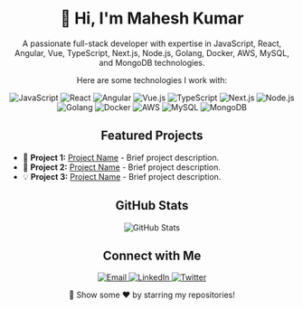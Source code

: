 <!-- Title -->
<h1 align="center">👋 Hi, I'm Mahesh Kumar</h1>

<!-- Introduction -->
<p align="center">A passionate full-stack developer with expertise in JavaScript, React, Angular, Vue, TypeScript, Next.js, Node.js, Golang, Docker, AWS, MySQL, and MongoDB technologies.</p>

<!-- Tech Stack -->
<p align="center">Here are some technologies I work with:</p>
<p align="center">
  <img src="https://img.shields.io/badge/-JavaScript-F7DF1E?logo=javascript&logoColor=black&style=flat-square" alt="JavaScript">
  <img src="https://img.shields.io/badge/-React-61DAFB?logo=react&logoColor=white&style=flat-square" alt="React">
  <img src="https://img.shields.io/badge/-Angular-DD0031?logo=angular&logoColor=white&style=flat-square" alt="Angular">
  <img src="https://img.shields.io/badge/-Vue-4FC08D?logo=vue.js&logoColor=white&style=flat-square" alt="Vue.js">
  <img src="https://img.shields.io/badge/-TypeScript-3178C6?logo=typescript&logoColor=white&style=flat-square" alt="TypeScript">
  <img src="https://img.shields.io/badge/-Next.js-000000?logo=next.js&logoColor=white&style=flat-square" alt="Next.js">
  <img src="https://img.shields.io/badge/-Node.js-339933?logo=node.js&logoColor=white&style=flat-square" alt="Node.js">
  <img src="https://img.shields.io/badge/-Golang-00ADD8?logo=go&logoColor=white&style=flat-square" alt="Golang">
  <img src="https://img.shields.io/badge/-Docker-2496ED?logo=docker&logoColor=white&style=flat-square" alt="Docker">
  <img src="https://img.shields.io/badge/-AWS-232F3E?logo=amazon-aws&logoColor=white&style=flat-square" alt="AWS">
  <img src="https://img.shields.io/badge/-MySQL-4479A1?logo=mysql&logoColor=white&style=flat-square" alt="MySQL">
  <img src="https://img.shields.io/badge/-MongoDB-47A248?logo=mongodb&logoColor=white&style=flat-square" alt="MongoDB">
</p>
<!-- Projects -->
<h2 align="center">Featured Projects</h2>

- 🚀 **Project 1:** [Project Name](https://github.com/user/project1) - Brief project description.
- 🌟 **Project 2:** [Project Name](https://github.com/user/project2) - Brief project description.
- 💡 **Project 3:** [Project Name](https://github.com/user/project3) - Brief project description.

<!-- GitHub Stats -->
<h2 align="center">GitHub Stats</h2>
<p align="center">
  <img src="https://github-readme-stats.vercel.app/api?username=maheshkumar&show_icons=true&count_private=true&theme=algolia" alt="GitHub Stats">
</p>

<!-- Connect with Me -->
<h2 align="center">Connect with Me</h2>
<p align="center">
  <a href="mailto:maheshcodeinn@gmail.com">
    <img src="https://img.shields.io/badge/-Email-D14836?logo=gmail&logoColor=white&style=flat-square" alt="Email">
  </a>
  <a href="https://linkedin.com/in/maheshkumar">
    <img src="https://img.shields.io/badge/-LinkedIn-0077B5?logo=linkedin&logoColor=white&style=flat-square" alt="LinkedIn">
  </a>
  <a href="https://twitter.com/maheshkumar">
    <img src="https://img.shields.io/badge/-Twitter-1DA1F2?logo=twitter&logoColor=white&style=flat-square" alt="Twitter">
  </a>
</p>

<!-- Footer -->
<p align="center">🌟 Show some ❤️ by starring my repositories!</p>

